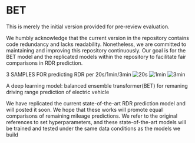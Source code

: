 # BET

This is merely the initial version provided for pre-review evaluation.

We humbly acknowledge that the current version in the repository contains code redundancy and lacks readability. Nonetheless, we are committed to maintaining and improving this repository continuously. Our goal is for the BET model and the replicated models within the repository to facilitate fair comparisons in RDR prediction.

3 SAMPLES FOR predicting RDR per 20s/1min/3min
![20s](https://github.com/RaganrokV/BET/assets/73992419/e183fff6-fa72-4eb0-99be-0f90b00a1ba8)
![1min](https://github.com/RaganrokV/BET/assets/73992419/b67b03b2-cb59-42c0-8891-95137f8d6693)
![3min](https://github.com/RaganrokV/BET/assets/73992419/4b7236b3-00dc-478b-955f-fa433e4d01ca)

A deep learning model: balanced ensemble transformer(BET) for remaning driving range prediction of electric vehicle




We have replicated the current state-of-the-art RDR prediction model and will posted it soon. We hope that these works will promote equal comparisons of remaining mileage predictions. We refer to the original references to set hyperparameters, and these state-of-the-art models will be trained and tested under the same data conditions as the models we build
